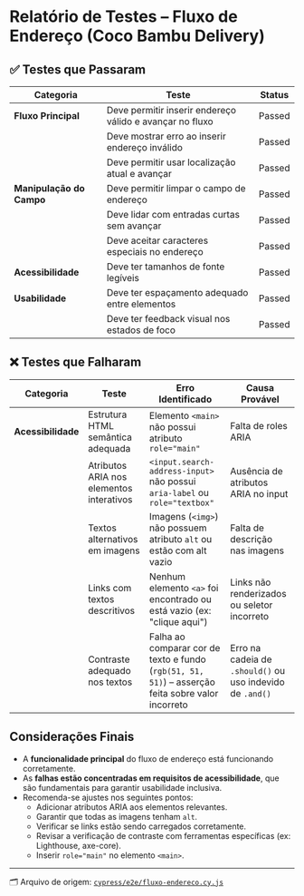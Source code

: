 # Relatório de Testes – Fluxo de Endereço (Coco Bambu Delivery)

## ✅ Testes que Passaram

| Categoria                | Teste                                                                      | Status  |
|--------------------------|-----------------------------------------------------------------------------|---------|
| **Fluxo Principal**      | Deve permitir inserir endereço válido e avançar no fluxo                   | Passed  |
|                          | Deve mostrar erro ao inserir endereço inválido                             | Passed  |
|                          | Deve permitir usar localização atual e avançar                             | Passed  |
| **Manipulação do Campo** | Deve permitir limpar o campo de endereço                                   | Passed  |
|                          | Deve lidar com entradas curtas sem avançar                                 | Passed  |
|                          | Deve aceitar caracteres especiais no endereço                              | Passed  |
| **Acessibilidade**       | Deve ter tamanhos de fonte legíveis                                        | Passed  |
| **Usabilidade**          | Deve ter espaçamento adequado entre elementos                              | Passed  |
|                          | Deve ter feedback visual nos estados de foco                               | Passed  |

## ❌ Testes que Falharam

| Categoria         | Teste                                              | Erro Identificado                                                                                      | Causa Provável                          |
|-------------------|----------------------------------------------------|----------------------------------------------------------------------------------------------------------|------------------------------------------|
| **Acessibilidade**| Estrutura HTML semântica adequada                  | Elemento `<main>` não possui atributo `role="main"`                                                     | Falta de roles ARIA                      |
|                   | Atributos ARIA nos elementos interativos          | `<input.search-address-input>` não possui `aria-label` ou `role="textbox"`                             | Ausência de atributos ARIA no input      |
|                   | Textos alternativos em imagens                    | Imagens (`<img>`) não possuem atributo `alt` ou estão com alt vazio                                    | Falta de descrição nas imagens           |
|                   | Links com textos descritivos                      | Nenhum elemento `<a>` foi encontrado ou está vazio (ex: "clique aqui")                                 | Links não renderizados ou seletor incorreto |
|                   | Contraste adequado nos textos                     | Falha ao comparar cor de texto e fundo (`rgb(51, 51, 51)`) – asserção feita sobre valor incorreto       | Erro na cadeia de `.should()` ou uso indevido de `.and()` |

## Considerações Finais

- A **funcionalidade principal** do fluxo de endereço está funcionando corretamente.
- As **falhas estão concentradas em requisitos de acessibilidade**, que são fundamentais para garantir usabilidade inclusiva.
- Recomenda-se ajustes nos seguintes pontos:
  - Adicionar atributos ARIA aos elementos relevantes.
  - Garantir que todas as imagens tenham `alt`.
  - Verificar se links estão sendo carregados corretamente.
  - Revisar a verificação de contraste com ferramentas específicas (ex: Lighthouse, axe-core).
  - Inserir `role="main"` no elemento `<main>`.

---

🗂 Arquivo de origem: [`cypress/e2e/fluxo-endereco.cy.js`](https://github.com/xzxjesse/CBlab/blob/main/cypress/e2e/fluxo-endereco.cy.js) 